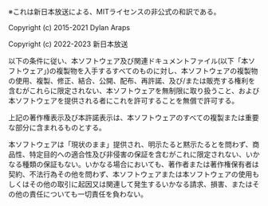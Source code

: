 ※これは新日本放送による、MITライセンスの非公式の和訳である。

Copyright (c) 2015-2021 Dylan Araps

Copyright (c) 2022-2023 新日本放送

以下の条件に従い、本ソフトウェア及び関連ドキュメントファイル(以下「本ソフトウェア」)の複製物を入手するすべてのものに対し、本ソフトウェアの複製物の使用、複製、修正、結合、公開、配布、再許諾、及び/または販売する権利を含むがこれらに限定されない、本ソフトウェアを無制限に取り扱うこと、および本ソフトウェアを提供される者にこれを許可することを無償で許可する。

上記の著作権表示及び本許諾表示は、本ソフトウェアのすべての複製または重要な部分に含まれるものとする。

本ソフトウェアは「現状のまま」提供され、明示たると黙示たるとを問わず、商品性、特定目的への適合性及び非侵害の保証を含むがこれに限定されない、いかなる種類の保証もない。いかなる場合においても、著作者または著作権保有者は契約、不法行為その他を問わず、本ソフトウェアまたは本ソフトウェアの使用もしくはその他の取引に起因又は関連して発生するいかなる請求、損害、またはその他の責任についても一切責任を負わない。
